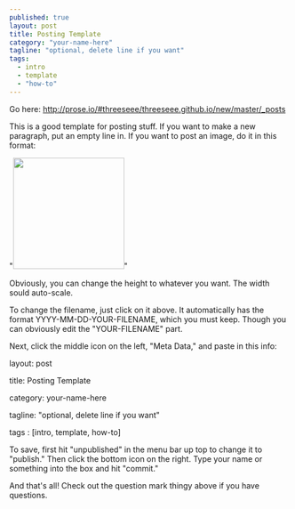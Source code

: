 ```yaml
---
published: true
layout: post
title: Posting Template
category: "your-name-here"
tagline: "optional, delete line if you want"
tags: 
  - intro
  - template
  - "how-to"
---
```


Go here: http://prose.io/#threeseee/threeseee.github.io/new/master/_posts

This is a good template for posting stuff. If you want to make a new paragraph, put an empty line in. If you want to post an image, do it in this format:

"<img src="IMG-URL" height="200px">"

Obviously, you can change the height to whatever you want. The width sould auto-scale.

To change the filename, just click on it above. It automatically has the format YYYY-MM-DD-YOUR-FILENAME, which you must keep. Though you can obviously edit the "YOUR-FILENAME" part. 

Next, click the middle icon on the left, "Meta Data," and paste in this info:

layout: post

title: Posting Template

category: your-name-here

tagline: "optional, delete line if you want"

tags : [intro, template, how-to]


To save, first hit "unpublished" in the menu bar up top to change it to "publish." Then click the bottom icon on the right. Type your name or something into the box and hit "commit."

And that's all! Check out the question mark thingy above if you have questions.